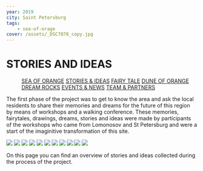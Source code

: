```yaml
---
year: 2019
city: Saint Petersburg
tags:
    - sea-of-orage
cover: /assets/_DSC7078_copy.jpg
---
```


# STORIES AND IDEAS

<Menu>
<a href="/sea-of-orange">SEA OF ORANGE</a>
<a href="/sea-of-orange/stories-and-ideas">STORIES & IDEAS</a>
<a href="/sea-of-orange/fairytale">FAIRY TALE</a>
<a href="/sea-of-orange/dune-of-orange">DUNE OF ORANGE</a>
<a href="/sea-of-orange/dreamrocks">DREAM ROCKS</a>
<a href="/sea-of-orange/events-and-news">EVENTS & NEWS</a>
<a href="/sea-of-orange/team-and-partners">TEAM & PARTNERS</a>
</Menu>

The first phase of the project was to get to know the area and ask the local residents to share their memories and dreams for the future of this region by means of workshops and a walking conference. These memories, fairytales, drawings, dreams, stories and ideas were made by participants of the workshops who came from Lomonosov and St Petersburg and were a start of the imaginitive transformation of this site.

<Carousel>
    <img src="/assets/sea-of-orange/sorange_2_1.jpg" />
    <img src="/assets/sea-of-orange/sorange_2_2.jpg" />
    <img src="/assets/sea-of-orange/sorange_2_3.jpg" />
    <img src="/assets/sea-of-orange/sorange_2_4.jpg" />
    <img src="/assets/sea-of-orange/sorange_2_5.jpg" />
    <img src="/assets/sea-of-orange/sorange_2_6.jpg" />
    <img src="/assets/sea-of-orange/sorange_2_7.jpg" />
    <img src="/assets/sea-of-orange/sorange_2_8.jpg" />
    <img src="/assets/sea-of-orange/sorange_2_9.jpg" />
    <img src="/assets/sea-of-orange/sorange_2_10.jpg" />
    <img src="/assets/sea-of-orange/sorange_2_11.jpg" />
</Carousel>

On this page you can find an overview of stories and ideas collected during the process of the project.

<Grid columns="3">
    <Card title="The Ancient Fish" href="/sea-of-orange/the-ancient-fish" src="/assets/sea-of-orange/sorange_si_1.jpg" ratio="4/3" />
    <Card title="Question #1" href="/sea-of-orange/question-1" src="/assets/sea-of-orange/questions_1.jpg" ratio="4/3" />
    <Card title="Observation #1" href="/sea-of-orange/observation-1" src="/assets/sea-of-orange/sorange_si_11.jpg" ratio="4/3" />
    <Card title="Question #2" href="/sea-of-orange/question-2" src="/assets/sea-of-orange/questions_3.jpg" ratio="4/3" />
    <Card title="Marine Animals" href="/sea-of-orange/marine-animals" src="/assets/sea-of-orange/sorange_si_2.jpg" ratio="4/3" />
    <Card title="Question #3" href="/sea-of-orange/question-3" src="/assets/sea-of-orange/questions_5.jpg" ratio="4/3" />
    <Card title="Lights and Light" href="/sea-of-orange/lights-and-light" src="/assets/sea-of-orange/sorange_si_3.jpg" ratio="4/3" />
    <Card title="Question #4" href="/sea-of-orange/question-4" src="/assets/sea-of-orange/questions_7.jpg" ratio="4/3" />
    <Card title="Two Angels" href="/sea-of-orange/two-angels" src="/assets/sea-of-orange/sorange_si_4.jpg" ratio="4/3" />
    <Card title="A Ship of Corals" href="/sea-of-orange/ship-of-corals" src="/assets/sea-of-orange/sorange_si_5.jpg" ratio="4/3" />
    <Card title="Storytelling" href="/sea-of-orange/storytelling" src="/assets/sea-of-orange/sorange_si_6.jpg" ratio="4/3" />
    <Card title="The Fountain" href="/sea-of-orange/the-fountain" src="/assets/sea-of-orange/sorange_si_7.jpg" ratio="4/3" />
    <Card title="Park Objects" href="/sea-of-orange/park-objects" src="/assets/sea-of-orange/sorange_si_8.jpg" ratio="4/3" />
    <Card title="Amber" href="/sea-of-orange/amber" src="/assets/sea-of-orange/sorange_si_9.jpg" ratio="4/3" />
    <Card title="The Lighthouse" href="/sea-of-orange/the-lighthouse" src="/assets/sea-of-orange/sorange_si_10.jpg" ratio="4/3" />
</Grid>